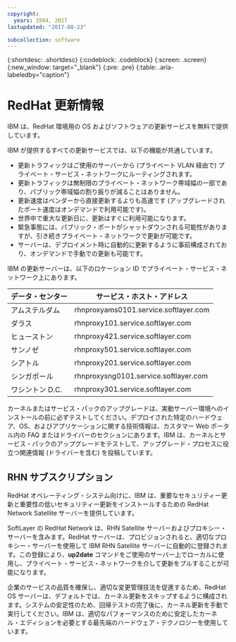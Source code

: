 ```yaml
---
copyright:
  years: 1994, 2017
lastupdated: "2017-08-23"

subcollection: software
---
```


{:shortdesc: .shortdesc}
{:codeblock: .codeblock}
{:screen: .screen}
{:new_window: target="_blank"}
{:pre: .pre}
{:table: .aria-labeledby="caption"}



# RedHat 更新情報

IBM は、RedHat 環境用の OS およびソフトウェアの更新サービスを無料で提供しています。

IBM が提供するすべての更新サービスでは、以下の機能が共通しています。
* 更新トラフィックはご使用のサーバーから (プライベート VLAN 経由で) プライベート・サービス・ネットワークにルーティングされます。
* 更新トラフィックは無制限のプライベート・ネットワーク帯域幅の一部であり、パブリック帯域幅の割り振りが減ることはありません。
* 更新速度はベンダーから直接更新するよりも高速です (アップグレードされたポート速度はオンデマンドで利用可能です)。
* 世界中で重大な更新日に、更新はすぐに利用可能になります。
* 緊急事態には、パブリック・ポートがシャットダウンされる可能性がありますが、引き続きプライベート・ネットワークで更新が可能です。
* サーバーは、デプロイメント時に自動的に更新するように事前構成されており、オンデマンドで手動での更新も可能です。

IBM の更新サーバーは、以下のロケーション ID でプライベート・サービス・ネットワーク上にあります。

|データ・センター|サービス・ホスト・アドレス|
|---|---|
|アムステルダム|rhnproxyams0101.service.softlayer.com|
|ダラス|rhnproxy101.service.softlayer.com|
|ヒューストン|rhnproxy421.service.softlayer.com|
|サンノゼ|rhnproxy501.service.softlayer.com|
|シアトル|rhnproxy201.service.softlayer.com|
|シンガポール|rhnproxysng0101.service.softlayer.com|
|ワシントン D.C.|rhnproxy301.service.softlayer.com|

カーネルまたはサービス・パックのアップグレードは、実動サーバー環境へのインストールの前に必ずテストしてください。デプロイされた特定のハードウェア、OS、およびアプリケーションに関する技術情報は、カスタマー Web ポータル内の FAQ またはドライバーのセクションにあります。IBM は、カーネルとサービス・パックのアップグレードをテストして、アップグレード・プロセスに役立つ関連情報 (ドライバーを含む) を投稿しています。

## RHN サブスクリプション

RedHat オペレーティング・システム向けに、IBM は、重要なセキュリティー更新と重要性の低いセキュリティー更新をインストールするための RedHat Network Satellite サーバーを提供しています。

SoftLayer の RedHat Network は、RHN Satellite サーバーおよびプロキシー・サーバーを含みます。RedHat サーバーは、プロビジョンされると、適切なプロキシー・サーバーを使用して IBM RHN Satellite サーバーに自動的に登録されます。この登録により、**up2date** コマンドをご使用のサーバー上でローカルに使用し、プライベート・サービス・ネットワークを介して更新をプルすることが可能になります。

企業のサービスの品質を確保し、適切な変更管理技法を促進するため、RedHat OS サーバーは、デフォルトでは、カーネル更新をスキップするように構成されます。システムの安定性のため、回帰テストの完了後に、カーネル更新を手動で実行してください。IBM は、適切なパフォーマンスのために安定したカーネル・エディションを必要とする最先端のハードウェア・テクノロジーを使用しています。
